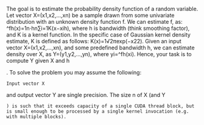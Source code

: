 The goal is to estimate the probability density function of a random variable. Let vector X=(x1,x2,…,xn) be a sample drawn from some univariate distribution with an unknown density function f. We can estimate f, as: ^fh(x)=1n⋅hn∑i=1K(x−xih), where h is bandwidth (think smoothing factor), and K is a kernel function. In the specific case of Gaussian kernel density estimate, K is defined as follows: K(x)=1√2πexp(−x22). Given an input vector X=(x1,x2,…,xn), and some predefined bandwidth h, we can estimate density over X, as Y=(y1,y2,…,yn), where yi=^fh(xi). Hence, your task is to compute Y given X and h

. To solve the problem you may assume the following:

    Input vector X

and output vector Y
are single precision.
The size n
of X (and Y

    ) is such that it exceeds capacity of a single CUDA thread block, but is small enough to be processed by a single kernel invocation (e.g. with multiple blocks).


